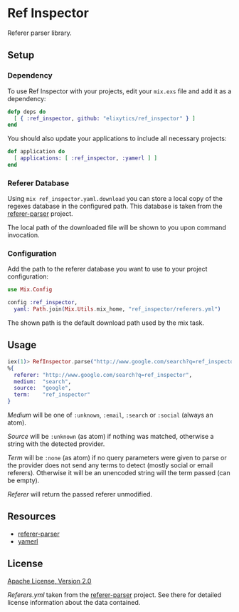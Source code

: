 # Ref Inspector

Referer parser library.


## Setup

### Dependency

To use Ref Inspector with your projects, edit your `mix.exs` file and add it as a
dependency:

```elixir
defp deps do
  [ { :ref_inspector, github: "elixytics/ref_inspector" } ]
end
```

You should also update your applications to include all necessary projects:

```elixir
def application do
  [ applications: [ :ref_inspector, :yamerl ] ]
end
```

### Referer Database

Using `mix ref_inspector.yaml.download` you can store a local copy of the
regexes database in the configured path. This database is taken from the
[referer-parser](https://github.com/snowplow/referer-parser) project.

The local path of the downloaded file will be shown to you upon command
invocation.

### Configuration

Add the path to the referer database you want to use to your project
configuration:

```elixir
use Mix.Config

config :ref_inspector,
  yaml: Path.join(Mix.Utils.mix_home, "ref_inspector/referers.yml")
```

The shown path is the default download path used by the mix task.


## Usage

```elixir
iex(1)> RefInspector.parse("http://www.google.com/search?q=ref_inspector")
%{
  referer: "http://www.google.com/search?q=ref_inspector",
  medium:  "search",
  source:  "google",
  term:    "ref_inspector"
}
```

_Medium_ will be one of `:unknown`, `:email`, `:search` or `:social` (always an atom).

_Source_ will be `:unknown` (as atom) if nothing was matched, otherwise a string
with the detected provider.

_Term_ will be `:none` (as atom) if no query parameters were given to parse or the
provider does not send any terms to detect (mostly social or email referers).
Otherwise it will be an unencoded string will the term passed (can be empty).

_Referer_ will return the passed referer unmodified.


## Resources

- [referer-parser](https://github.com/snowplow/referer-parser)
- [yamerl](https://github.com/yakaz/yamerl)


## License

[Apache License, Version 2.0](http://www.apache.org/licenses/LICENSE-2.0)

_Referers.yml_ taken from the [referer-parser](https://github.com/snowplow/referer-parser)
project. See there for detailed license information about the data contained.
